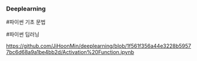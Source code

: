 ### Deeplearning

#파이썬 기초 문법


#파이썬 딥러닝

https://github.com/JiHoonMin/deeplearning/blob/1f561f356a44e3228b59577bc6d68a9a1be4bb2d/Activation%20Function.ipynb
